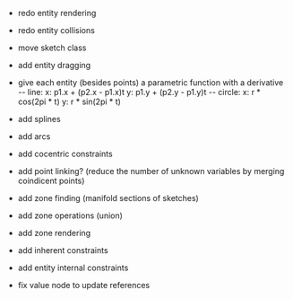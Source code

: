- redo entity rendering
- redo entity collisions
- move sketch class
- add entity dragging

- give each entity (besides points) a parametric function with a derivative
-- line: 
x: p1.x + (p2.x - p1.x)t
y: p1.y + (p2.y - p1.y)t
-- circle:
x: r * cos(2pi * t)
y: r * sin(2pi * t)

- add splines
- add arcs
- add cocentric constraints

- add point linking? (reduce the number of unknown variables by merging coindicent points)

- add zone finding (manifold sections of sketches)
- add zone operations (union)
- add zone rendering

- add inherent constraints
- add entity internal constraints

- fix value node to update references